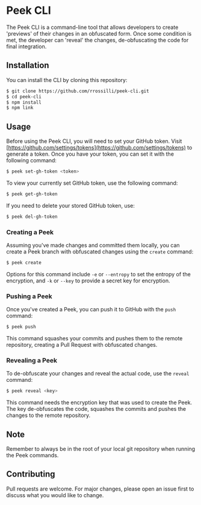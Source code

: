 # Peek CLI

The Peek CLI is a command-line tool that allows developers to create 'previews' of their changes in an obfuscated form. Once some condition is met, the developer can 'reveal' the changes, de-obfuscating the code for final integration. 

## Installation

You can install the CLI by cloning this repository:

```bash
$ git clone https://github.com/rrossilli/peek-cli.git
$ cd peek-cli
$ npm install
$ npm link
```

## Usage

Before using the Peek CLI, you will need to set your GitHub token. Visit [https://github.com/settings/tokens](https://github.com/settings/tokens) to generate a token. Once you have your token, you can set it with the following command:

```bash
$ peek set-gh-token <token>
```

To view your currently set GitHub token, use the following command:

```bash
$ peek get-gh-token
```

If you need to delete your stored GitHub token, use:

```bash
$ peek del-gh-token
```

### Creating a Peek

Assuming you've made changes and committed them locally, you can create a Peek branch with obfuscated changes using the `create` command:

```bash
$ peek create
```

Options for this command include `-e` or `--entropy` to set the entropy of the encryption, and `-k` or `--key` to provide a secret key for encryption. 

### Pushing a Peek

Once you've created a Peek, you can push it to GitHub with the `push` command:

```bash
$ peek push
```

This command squashes your commits and pushes them to the remote repository, creating a Pull Request with obfuscated changes.

### Revealing a Peek

To de-obfuscate your changes and reveal the actual code, use the `reveal` command:

```bash
$ peek reveal <key>
```

This command needs the encryption key that was used to create the Peek. The key de-obfuscates the code, squashes the commits and pushes the changes to the remote repository.

## Note

Remember to always be in the root of your local git repository when running the Peek commands.

## Contributing

Pull requests are welcome. For major changes, please open an issue first to discuss what you would like to change.